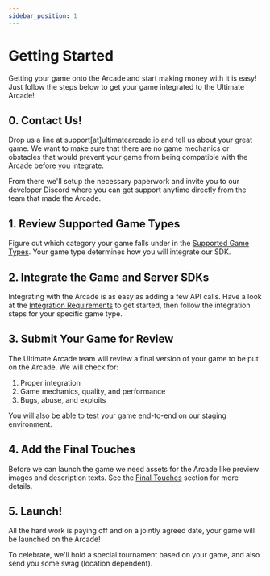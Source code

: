 ```yaml
---
sidebar_position: 1
---
```


# Getting Started

Getting your game onto the Arcade and start making money with it is easy! Just follow the steps below to get your game integrated to the Ultimate Arcade!

## 0. Contact Us!

Drop us a line at support[at]ultimatearcade.io and tell us about your great game. We want to make sure that there are no game mechanics or obstacles that would prevent your game from being compatible with the Arcade before you integrate.

From there we'll setup the necessary paperwork and invite you to our developer Discord where you can get support anytime directly from the team that made the Arcade.

## 1. Review Supported Game Types

Figure out which category your game falls under in the [Supported Game Types](/docs/category/supported-game-types). Your game type determines how you will integrate our SDK.

## 2. Integrate the Game and Server SDKs

Integrating with the Arcade is as easy as adding a few API calls. Have a look at the [Integration Requirements](/docs/integration/integration-requirements) to get started, then follow the integration steps for your specific game type.

## 3. Submit Your Game for Review

The Ultimate Arcade team will review a final version of your game to be put on the Arcade. We will check for:

1. Proper integration
2. Game mechanics, quality, and performance
3. Bugs, abuse, and exploits

You will also be able to test your game end-to-end on our staging environment.

## 4. Add the Final Touches

Before we can launch the game we need assets for the Arcade like preview images and description texts. See the [Final Touches](/docs/integration/final-touches) section for more details.

## 5. Launch!

All the hard work is paying off and on a jointly agreed date, your game will be launched on the Arcade!

To celebrate, we'll hold a special tournament based on your game, and also send you some swag (location dependent).
